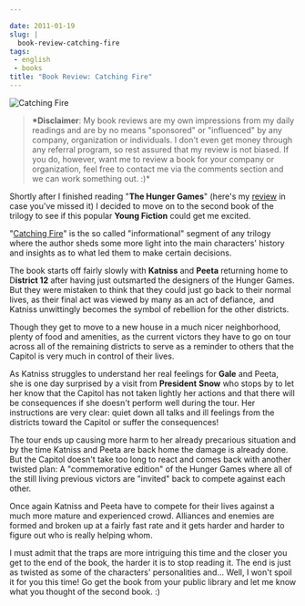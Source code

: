 ```yaml
---

date: 2011-01-19
slug: |
  book-review-catching-fire
tags:
 - english
 - books
title: "Book Review: Catching Fire"
---
```

![Catching Fire](http://www.ogmaciel.com/wp-content/uploads/2011/01/cover1-201x300.jpg)

> **\*Disclaimer**: My book reviews are my own impressions from my daily
> readings and are by no means "sponsored" or "influenced" by any
> company, organization or individuals. I don't even get money through
> any referral program, so rest assured that my review is not biased. If
> you do, however, want me to review a book for your company or
> organization, feel free to contact me via the comments section and we
> can work something out. :)\*

Shortly after I finished reading "**The Hunger Games**\" (here's my
[review](http://www.ogmaciel.com/?p=1278) in case you've missed it) I
decided to move on to the second book of the trilogy to see if this
popular **Young Fiction** could get me excited.

"[Catching
Fire](http://www.amazon.com/Catching-Fire-Second-Hunger-Games/dp/0439023491/ref=sr_1_1?ie=UTF8&qid=1295318165&sr=8-1)\"
is the so called \"informational\" segment of any trilogy where the
author sheds some more light into the main characters' history and
insights as to what led them to make certain decisions.

The book starts off fairly slowly with **Katniss** and **Peeta**
returning home to D**istrict 12** after having just outsmarted the
designers of the Hunger Games. But they were mistaken to think that they
could just go back to their normal lives, as their final act was viewed
by many as an act of defiance,  and Katniss unwittingly becomes the
symbol of rebellion for the other districts.

Though they get to move to a new house in a much nicer neighborhood,
plenty of food and amenities, as the current victors they have to go on
tour across all of the remaining districts to serve as a reminder to
others that the Capitol is very much in control of their lives.

As Katniss struggles to understand her real feelings for **Gale** and
Peeta, she is one day surprised by a visit from **President** **Snow**
who stops by to let her know that the Capitol has not taken lightly her
actions and that there will be consequences if she doesn't perform well
during the tour. Her instructions are very clear: quiet down all talks
and ill feelings from the districts toward the Capitol or suffer the
consequences!

The tour ends up causing more harm to her already precarious situation
and by the time Katniss and Peeta are back home the damage is already
done. But the Capitol doesn't take too long to react and comes back with
another twisted plan: A "commemorative edition" of the Hunger Games
where all of the still living previous victors are "invited" back to
compete against each other.

Once again Katniss and Peeta have to compete for their lives against a
much more mature and experienced crowd. Alliances and enemies are formed
and broken up at a fairly fast rate and it gets harder and harder to
figure out who is really helping whom.

I must admit that the traps are more intriguing this time and the closer
you get to the end of the book, the harder it is to stop reading it. The
end is just as twisted as some of the characters' personalities and...
Well, I won't spoil it for you this time! Go get the book from your
public library and let me know what you thought of the second book. :)
